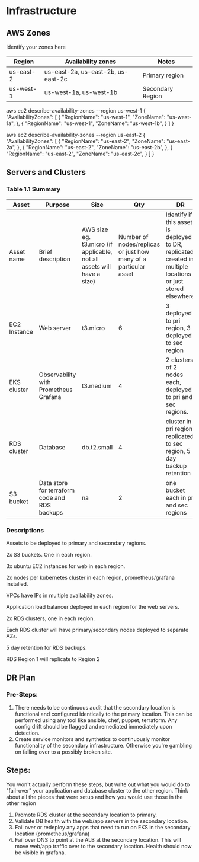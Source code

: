 # Infrastructure

## AWS Zones
Identify your zones here

| Region | Availability zones | Notes |
|--------|--------------------|-------|
| us-east-2 | us-east-2a, us-east-2b, us-east-2c | Primary region |
| us-west-1 | us-west-1a, us-west-1b | Secondary Region |


aws ec2 describe-availability-zones --region us-west-1
{
    "AvailabilityZones": [
        {
            "RegionName": "us-west-1",
            "ZoneName": "us-west-1a",
        },
        {
            "RegionName": "us-west-1",
            "ZoneName": "us-west-1b",
        }
    ]
}

aws ec2 describe-availability-zones --region us-east-2
{
    "AvailabilityZones": [
        {
            "RegionName": "us-east-2",
            "ZoneName": "us-east-2a",
        },
        {
            "RegionName": "us-east-2",
            "ZoneName": "us-east-2b",
        },
        {
            "RegionName": "us-east-2",
            "ZoneName": "us-east-2c",
        }
    ]
}



## Servers and Clusters

### Table 1.1 Summary
| Asset      | Purpose           | Size                                                                   | Qty                                                             | DR                                                                                                           |
|------------|-------------------|------------------------------------------------------------------------|-----------------------------------------------------------------|--------------------------------------------------------------------------------------------------------------|
| Asset name | Brief description | AWS size eg. t3.micro (if applicable, not all assets will have a size) | Number of nodes/replicas or just how many of a particular asset | Identify if this asset is deployed to DR, replicated, created in multiple locations or just stored elsewhere |
| EC2 Instance | Web server | t3.micro | 6 | 3 deployed to pri region, 3 deployed to sec region |
| EKS cluster | Observability with Prometheus Grafana | t3.medium | 4 | 2 clusters of 2 nodes each, deployed to pri and sec regions. |
| RDS cluster | Database | db.t2.small | 4 | cluster in pri region replicated to sec region, 5 day backup retention | 
| S3 bucket | Data store for terraform code and RDS backups | na | 2 | one bucket each in pri and sec regions |

### Descriptions
Assets to be deployed to primary and secondary regions.

2x S3 buckets. One in each region.

3x ubuntu EC2 instances for web in each region.

2x nodes per kubernetes cluster in each region, prometheus/grafana installed.

VPCs have IPs in multiple availability zones.

Application load balancer deployed in each region for the web servers.

2x RDS clusters, one in each region.  

Each RDS cluster will have primary/secondary nodes deployed to separate AZs.

5 day retention for RDS backups.

RDS Region 1 will replicate to Region 2


## DR Plan
### Pre-Steps:
1) There needs to be continuous audit that the secondary location is functional and configured identically to the primary location.  This can be performed using any tool like ansible, chef, puppet, terraform.  Any config drift should be flagged and remediated immediately upon detection.
2) Create service monitors and synthetics to continuously monitor functionality of the secondary infrastructure.  Otherwise you're gambling on failing over to a possibly broken site.

## Steps:
You won't actually perform these steps, but write out what you would do to "fail-over" your application and database cluster to the other region. Think about all the pieces that were setup and how you would use those in the other region

1) Promote RDS cluster at the secondary location to primary.  
2) Validate DB health with the web/app servers in the secondary location.
3) Fail over or redeploy any apps that need to run on EKS in the secondary location (prometheus/grafana)
4) Fail over DNS to point at the ALB at the secondary location. This will move web/app traffic over to the secondary location. Health should now be visible in grafana.
